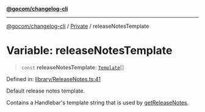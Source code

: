 [**@gocom/changelog-cli**](../README.md)

***

[@gocom/changelog-cli](../README.md) / [Private](../Internal/Private.md) / releaseNotesTemplate

# Variable: releaseNotesTemplate

> `const` **releaseNotesTemplate**: [`Template`](https://github.com/gocom/changelog)[]

Defined in: [library/ReleaseNotes.ts:41](https://github.com/gocom/changelog-cli/blob/96725a576b597ea419cb199c4cb2ee5f24561ff8/src/library/ReleaseNotes.ts#L41)

Default release notes template.

Contains a Handlebar's template string that is used by [getReleaseNotes](API.getReleaseNotes.md).

